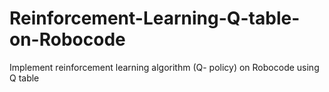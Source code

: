 # Reinforcement-Learning-Q-table-on-Robocode
Implement reinforcement learning algorithm (Q- policy) on Robocode using Q table
